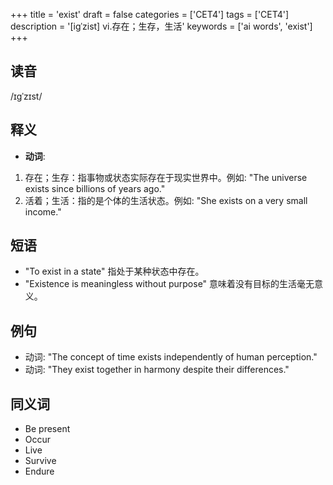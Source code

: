 +++
title = 'exist'
draft = false
categories = ['CET4']
tags = ['CET4']
description = '[igˈzist] vi.存在；生存，生活'
keywords = ['ai words', 'exist']
+++

## 读音
/ɪɡˈzɪst/

## 释义
- **动词**:
1. 存在；生存：指事物或状态实际存在于现实世界中。例如: "The universe exists since billions of years ago."
2. 活着；生活：指的是个体的生活状态。例如: "She exists on a very small income."

## 短语
- "To exist in a state" 指处于某种状态中存在。
- "Existence is meaningless without purpose" 意味着没有目标的生活毫无意义。

## 例句
- 动词: "The concept of time exists independently of human perception."
- 动词: "They exist together in harmony despite their differences."

## 同义词
- Be present
- Occur
- Live
- Survive
- Endure
